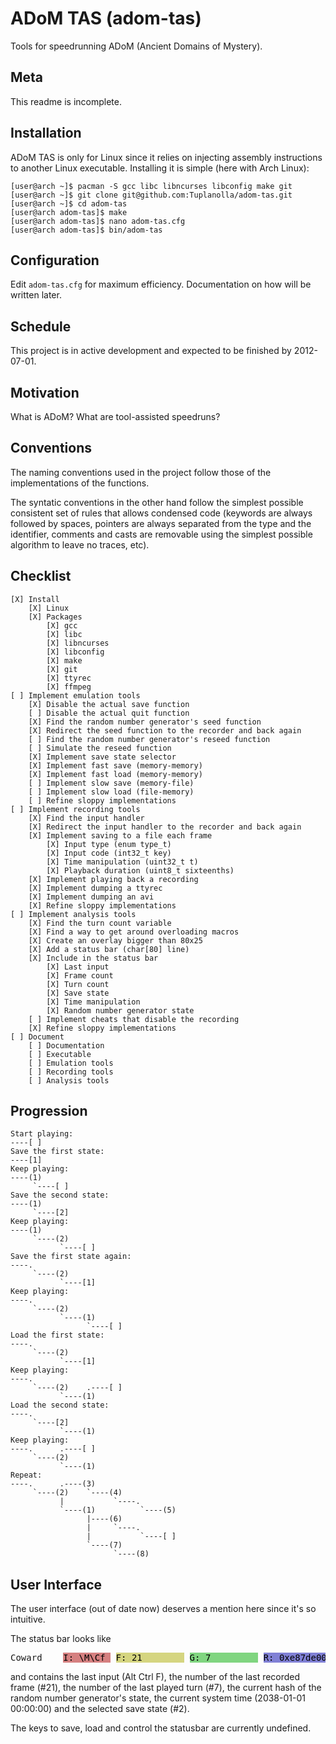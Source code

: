 ADoM TAS (adom-tas)
===================

Tools for speedrunning ADoM (Ancient Domains of Mystery).

Meta
----

This readme is incomplete.

Installation
------------

ADoM TAS is only for Linux since it relies on injecting assembly instructions to another Linux executable.
Installing it is simple (here with Arch Linux):

	[user@arch ~]$ pacman -S gcc libc libncurses libconfig make git
	[user@arch ~]$ git clone git@github.com:Tuplanolla/adom-tas.git
	[user@arch ~]$ cd adom-tas
	[user@arch adom-tas]$ make
	[user@arch adom-tas]$ nano adom-tas.cfg
	[user@arch adom-tas]$ bin/adom-tas

Configuration
-------------

Edit `adom-tas.cfg` for maximum efficiency.
Documentation on how will be written later.

Schedule
--------

This project is in active development and expected to be finished by 2012-07-01.

Motivation
----------

What is ADoM? What are tool-assisted speedruns?

Conventions
-----------

The naming conventions used in the project follow those of the implementations of the functions.

The syntatic conventions in the other hand follow the simplest possible consistent set of rules that allows condensed code (keywords are always followed by spaces, pointers are always separated from the type and the identifier, comments and casts are removable using the simplest possible algorithm to leave no traces, etc).

Checklist
---------

	[X] Install
		[X] Linux
		[X] Packages
			[X] gcc
			[X] libc
			[X] libncurses
			[X] libconfig
			[X] make
			[X] git
			[X] ttyrec
			[X] ffmpeg
	[ ] Implement emulation tools
		[X] Disable the actual save function
		[ ] Disable the actual quit function
		[X] Find the random number generator's seed function
		[X] Redirect the seed function to the recorder and back again
		[ ] Find the random number generator's reseed function
		[ ] Simulate the reseed function
		[X] Implement save state selector
		[X] Implement fast save (memory-memory)
		[X] Implement fast load (memory-memory)
		[ ] Implement slow save (memory-file)
		[ ] Implement slow load (file-memory)
		[ ] Refine sloppy implementations
	[ ] Implement recording tools
		[X] Find the input handler
		[X] Redirect the input handler to the recorder and back again
		[X] Implement saving to a file each frame
			[X] Input type (enum type_t)
			[X] Input code (int32_t key)
			[X] Time manipulation (uint32_t t)
			[X] Playback duration (uint8_t sixteenths)
		[X] Implement playing back a recording
		[X] Implement dumping a ttyrec
		[X] Implement dumping an avi
		[X] Refine sloppy implementations
	[ ] Implement analysis tools
		[X] Find the turn count variable
		[X] Find a way to get around overloading macros
		[X] Create an overlay bigger than 80x25
		[X] Add a status bar (char[80] line)
		[X] Include in the status bar
			[X] Last input
			[X] Frame count
			[X] Turn count
			[X] Save state
			[X] Time manipulation
			[X] Random number generator state
		[ ] Implement cheats that disable the recording
		[X] Refine sloppy implementations
	[ ] Document
		[ ] Documentation
		[ ] Executable
		[ ] Emulation tools
		[ ] Recording tools
		[ ] Analysis tools

Progression
-----------

	Start playing:
	----[ ]
	Save the first state:
	----[1]
	Keep playing:
	----(1)
	     `----[ ]
	Save the second state:
	----(1)
	     `----[2]
	Keep playing:
	----(1)
	     `----(2)
	           `----[ ]
	Save the first state again:
	----.
	     `----(2)
	           `----[1]
	Keep playing:
	----.
	     `----(2)
	           `----(1)
	                 `----[ ]
	Load the first state:
	----.
	     `----(2)
	           `----[1]
	Keep playing:
	----.
	     `----(2)    .----[ ]
	           `----(1)
	Load the second state:
	----.
	     `----[2]
	           `----(1)
	Keep playing:
	----.      .----[ ]
	     `----(2)
	           `----(1)
	Repeat:
	----.      .----(3)
	     `----(2)    `----(4)
	           |           `----.
	           `----(1)          `----(5)
	                 |----(6)
	                 |     `----.
	                 |           `----[ ]
	                 `----(7)
	                       `----(8)

User Interface
--------------

The user interface (out of date now) deserves a mention here since it's so intuitive.

The status bar looks like

<pre>
Coward    <span style="background-color: #d58080; color: #000000;">I: \M\Cf </span> <span style="background-color: #d5d580; color: #000000;">F: 21        </span> <span style="background-color: #80d580; color: #000000;">G: 7         </span> <span style="background-color: #8080d5; color: #000000;">R: 0xe87de001</span> <span style="background-color: #80d5d5; color: #000000;">T: 0x7fe81780</span> <span style="background-color: #d580d5; color: #000000;">S: 2</span>
</pre>

and contains the last input (Alt Ctrl F), the number of the last recorded frame (#21), the number of the last played turn (#7), the current hash of the random number generator's state, the current system time (2038-01-01 00:00:00) and the selected save state (#2).

The keys to save, load and control the statusbar are currently undefined.
